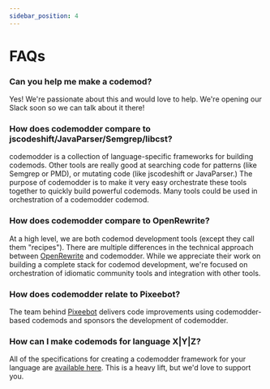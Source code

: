 ```yaml
---
sidebar_position: 4
---
```


# FAQs

### Can you help me make a codemod?

Yes! We're passionate about this and would love to help. We're opening our Slack soon so we can talk about it there!

### How does codemodder compare to jscodeshift/JavaParser/Semgrep/libcst?

codemodder is a collection of language-specific frameworks for building codemods. Other tools are really good at searching code for patterns (like Semgrep or PMD), or mutating code (like jscodeshift or JavaParser.) The purpose of codemodder is to make it very easy orchestrate these tools together to quickly build powerful codemods. Many tools could be used in orchestration of a codemodder codemod.

### How does codemodder compare to OpenRewrite?

At a high level, we are both codemod development tools (except they call them "recipes"). There are multiple differences in the technical approach between [OpenRewrite](https://github.com/openrewrite/) and codemodder. While we appreciate their work on building a complete stack for codemod development, we're focused on orchestration of idiomatic community tools and integration with other tools.

### How does codemodder relate to Pixeebot?

The team behind [Pixeebot](https://pixee.ai/) delivers code improvements using codemodder-based codemods and sponsors the development of codemodder.

### How can I make codemods for language X|Y|Z?

All of the specifications for creating a codemodder framework for your language are [available here](https://github.com/pixee/codemodder-specs). This is a heavy lift, but we'd love to support you.
